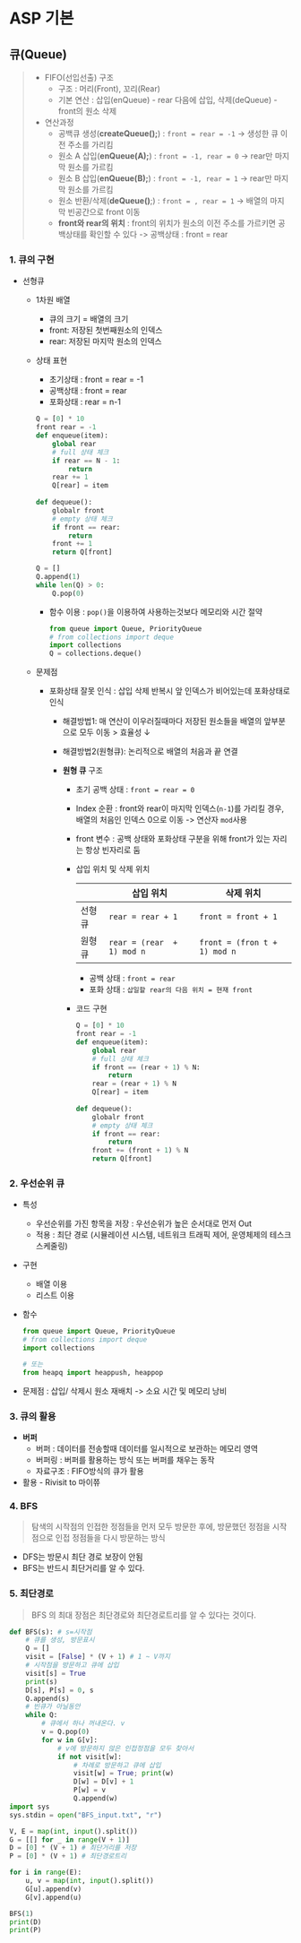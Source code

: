 # ASP 기본

## 큐(Queue)

> - FIFO(선입선출) 구조
>   - 구조 : 머리(Front), 꼬리(Rear)
>   - 기본 연산 : 삽입(enQueue) - rear 다음에 삽입, 삭제(deQueue) - front의 원소 삭제
> - 연산과정
>   - 공백큐 생성(**createQueue();**) : `front = rear = -1` -> 생성한 큐 이전 주소를 가리킴
>   - 원소 A 삽입(**enQueue(A);**) : `front = -1, rear = 0` -> rear만 마지막 원소를 가르킴
>   - 원소 B 삽입(**enQueue(B);**) : `front = -1, rear = 1` -> rear만 마지막 원소를 가르킴
>   - 원소 반환/삭제(**deQueue()**;) : `front = , rear = 1` -> 배열의 마지막 빈공간으로 front 이동
>   - **front와 rear의 위치** : front의 위치가 원소의 이전 주소를 가르키면 공백상태를 확인할 수 있다 -> 공백상태 : front = rear

### 1. 큐의 구현

- 선형큐

  - 1차원 배열

    - 큐의 크기 = 배열의 크기
    - front: 저장된 첫번째원소의 인덱스
    - rear: 저장된 마지막 원소의 인덱스

  - 상태 표현

    - 초기상태 : front = rear = -1
    - 공백상태 : front = rear
    - 포화상태 : rear = n-1

    ```python
    Q = [0] * 10
    front rear = -1
    def enqueue(item):
        global rear
        # full 상태 체크
        if rear == N - 1:
            return
        rear += 1
        Q[rear] = item
        
    def dequeue():
        globalr front
        # empty 상태 체크
        if front == rear:
            return
        front += 1
        return Q[front]
    
    Q = []
    Q.append(1)
    while len(Q) > 0:
        Q.pop(0)
    ```

    - 함수 이용 : `pop()`을 이용하여 사용하는것보다 메모리와 시간 절약

      ```python
      from queue import Queue, PriorityQueue
      # from collections import deque
      import collections
      Q = collections.deque()
      ```

  - 문제점

    - 포화상태 잘못 인식 : 삽입 삭제 반복시 앞 인덱스가 비어있는데 포화상태로 인식

      - 해결방법1: 매 연산이 이우러질때마다 저장된 원소들을 배열의 앞부분으로 모두 이동 > 효율성 ↓

      - 해결방법2(원형큐): 논리적으로 배열의 처음과 끝 연결

      - **원형 큐** 구조

        - 초기 공백 상태 : `front = rear = 0`

        - Index 순환 : front와 rear이 마지막 인덱스(`n-1`)를 가리킬 경우, 배열의 처음인 인덱스 0으로 이동 -> 연산자 `mod`사용

        - front 변수 : 공백 상태와 포화상태 구분을 위해 front가 있는 자리는 항상 빈자리로 둠

        - 삽입 위치 및 삭제 위치

          |        | 삽입 위치                  | 삭제 위치                    |
          | ------ | -------------------------- | ---------------------------- |
          | 선형큐 | `rear = rear + 1`          | `front = front + 1`          |
          | 원형큐 | `rear = (rear  + 1) mod n` | `front = (fron t + 1) mod n` |

          - 공백 상태 : `front = rear`
          - 포화 상태 : `삽일할 rear의 다음 위치 = 현재 front`

        - 코드 구현

          ```python
          Q = [0] * 10
          front rear = -1
          def enqueue(item):
              global rear
              # full 상태 체크
              if front == (rear + 1) % N:
                  return
              rear = (rear + 1) % N
              Q[rear] = item
              
          def dequeue():
              globalr front
              # empty 상태 체크
              if front == rear:
                  return
              front += (front + 1) % N
              return Q[front]
          ```

### 2. 우선순위 큐

- 특성

  - 우선순위를 가진 항목을 저장 : 우선순위가 높은 순서대로 먼저 Out
  - 적용 : 최단 경로 (시뮬레이션 시스템, 네트워크 트래픽 제어, 운영체제의 테스크 스케줄링)

- 구현

  - 배열 이용
  - 리스트 이용

- 함수

  ```python
  from queue import Queue, PriorityQueue
  # from collections import deque
  import collections
  
  # 또는
  from heapq import heappush, heappop
  ```

- 문제점 : 삽입/ 삭제시 원소 재배치 -> 소요 시간 및 메모리 낭비



### 3. 큐의 활용

- **버퍼**
  - 버퍼 : 데이터를 전송할때 데이터를 일시적으로 보관하는 메모리 영역
  - 버퍼링  : 버퍼를 활용하는 방식 또는 버퍼를 채우는 동작
  - 자료구조 : FIFO방식의 큐가 활용
- 활용 - Rivisit to 마이쮸

### 4. BFS

> 탐색의 시작점의 인접한 정점들을 먼저 모두 방문한 후에, 방문했던 정점을 시작점으로 인접 정점들을 다시 방문하는 방식

- DFS는 방문시 최단 경로 보장이 안됨
- BFS는 반드시 최단거리를 알 수 있다.

### 5. 최단경로

> BFS 의 최대 장점은 최단경로와 최단경로트리를 알 수 있다는 것이다.

```python
def BFS(s): # s=시작점
    # 큐를 생성, 방문표시
    Q = []
    visit = [False] * (V + 1) # 1 ~ V까지
    # 시작점을 방문하고 큐에 삽입
    visit[s] = True
    print(s)
    D[s], P[s] = 0, s
    Q.append(s)
    # 빈큐가 아닐동안
    while Q:
        # 큐에서 하나 꺼내온다. v
        v = Q.pop(0)
        for w in G[v]:
            # v에 방문하지 않은 인접정점을 모두 찾아서
            if not visit[w]:
                # 차례로 방문하고 큐에 삽입
                visit[w] = True; print(w)
                D[w] = D[v] + 1
                P[w] = v
                Q.append(w)
import sys
sys.stdin = open("BFS_input.txt", "r")

V, E = map(int, input().split())
G = [[] for _ in range(V + 1)]
D = [0] * (V + 1) # 최단거리를 저장
P = [0] * (V + 1) # 최단경로트리

for i in range(E):
    u, v = map(int, input().split())
    G[u].append(v)
    G[v].append(u)

BFS(1)
print(D)
print(P)
```

